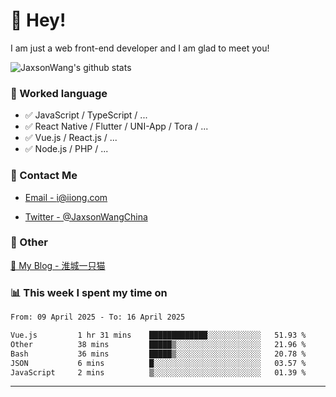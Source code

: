 # 👋 Hey!

I am just a web front-end developer and I am glad to meet you!

![JaxsonWang's github stats](https://github-readme-stats.vercel.app/api?username=JaxsonWang&&show_icons=true&&title_color=1abc9c&&icon_color=1abc9c)


### 📝 Worked language

- ✅ JavaScript / TypeScript / ...
- ✅ React Native / Flutter / UNI-App / Tora / ...
- ✅ Vue.js / React.js / ...
- ✅ Node.js / PHP / ...

### 📮 Contact Me

- [Email - i@iiong.com](mailto:i@iiong.com)

- [Twitter - @JaxsonWangChina](https://twitter.com/JaxsonWangChina)

### 🤪 Other

[📌 My Blog - 淮城一只猫](https://iiong.com)

### 📊 This week I spent my time on

<!--START_SECTION:waka-->

```txt
From: 09 April 2025 - To: 16 April 2025

Vue.js         1 hr 31 mins    █████████████░░░░░░░░░░░░   51.93 %
Other          38 mins         █████▒░░░░░░░░░░░░░░░░░░░   21.96 %
Bash           36 mins         █████▒░░░░░░░░░░░░░░░░░░░   20.78 %
JSON           6 mins          █░░░░░░░░░░░░░░░░░░░░░░░░   03.57 %
JavaScript     2 mins          ▒░░░░░░░░░░░░░░░░░░░░░░░░   01.39 %
```

<!--END_SECTION:waka-->

---
